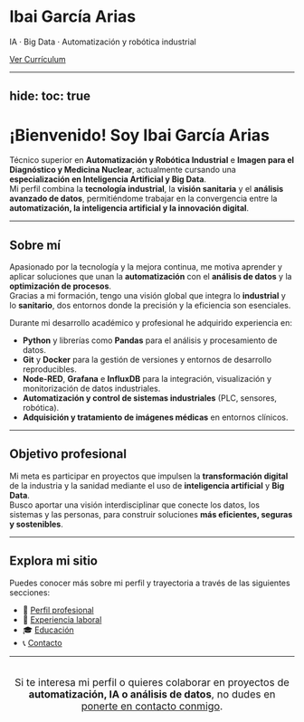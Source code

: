 
<!-- Hero full-screen -->
<div class="landing-hero">
  <div class="hero-overlay">
    <div class="hero-content">
      <h1>Ibai García Arias</h1>
      <p>IA · Big Data · Automatización y robótica industrial</p>
      <a href="cv/" class="cta-button">Ver Currículum</a>
    </div>
  </div>
</div>

---
hide:
  toc: true
---

# ¡Bienvenido! Soy Ibai García Arias

Técnico superior en **Automatización y Robótica Industrial** e **Imagen para el Diagnóstico y Medicina Nuclear**, actualmente cursando una **especialización en Inteligencia Artificial y Big Data**.  
Mi perfil combina la **tecnología industrial**, la **visión sanitaria** y el **análisis avanzado de datos**, permitiéndome trabajar en la convergencia entre la **automatización, la inteligencia artificial y la innovación digital**.

---

## Sobre mí

Apasionado por la tecnología y la mejora continua, me motiva aprender y aplicar soluciones que unan la **automatización** con el **análisis de datos** y la **optimización de procesos**.  
Gracias a mi formación, tengo una visión global que integra lo **industrial** y lo **sanitario**, dos entornos donde la precisión y la eficiencia son esenciales.

Durante mi desarrollo académico y profesional he adquirido experiencia en:

- **Python** y librerías como **Pandas** para el análisis y procesamiento de datos.  
- **Git** y **Docker** para la gestión de versiones y entornos de desarrollo reproducibles.  
- **Node-RED**, **Grafana** e **InfluxDB** para la integración, visualización y monitorización de datos industriales.  
- **Automatización y control de sistemas industriales** (PLC, sensores, robótica).  
- **Adquisición y tratamiento de imágenes médicas** en entornos clínicos.  

---

## Objetivo profesional

Mi meta es participar en proyectos que impulsen la **transformación digital** de la industria y la sanidad mediante el uso de **inteligencia artificial** y **Big Data**.  
Busco aportar una visión interdisciplinar que conecte los datos, los sistemas y las personas, para construir soluciones **más eficientes, seguras y sostenibles**.

---

## Explora mi sitio

Puedes conocer más sobre mi perfil y trayectoria a través de las siguientes secciones:

- 📄 [Perfil profesional](perfil.md)  
- 💼 [Experiencia laboral](experiencia.md)  
- 🎓 [Educación](educacion.md)  
- 📞 [Contacto](contacto.md)

---

<div style="text-align: center; font-size: 1.1rem; margin-top: 2em;">
Si te interesa mi perfil o quieres colaborar en proyectos de <strong>automatización, IA o análisis de datos</strong>,  
no dudes en <a href="contacto">ponerte en contacto conmigo</a>.
</div>

